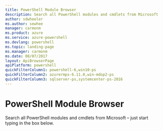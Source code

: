 ```yaml
---
title: PowerShell Module Browser
description: Search all PowerShell modules and cmdlets from Microsoft
author: sdwheeler
ms.author: sewhee
manager: carmonm
ms.product: azure
ms.service: azure-powershell
ms.devlang: powershell
ms.topic: landing-page
ms.manager: carmonm
ms.date: 08/07/2017
layout: ApiBrowserPage
apiPlatform: powershell
quickFilterColumn1: powershell-6,win10-ps
quickFilterColumn2: azurermps-6.11.0,win-mdop2-ps
quickFilterColumn3: sqlserver-ps,systemcenter-ps-2016
---
```


# PowerShell Module Browser

Search all PowerShell modules and cmdlets from Microsoft – just start typing in the box below.
